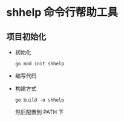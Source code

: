 # shhelp 命令行帮助工具

## 项目初始化

- 初始化

  `go mod init shhelp`

- 编写代码

- 构建方式

  `go build -o shhelp`

  然后配置到 PATH 下


